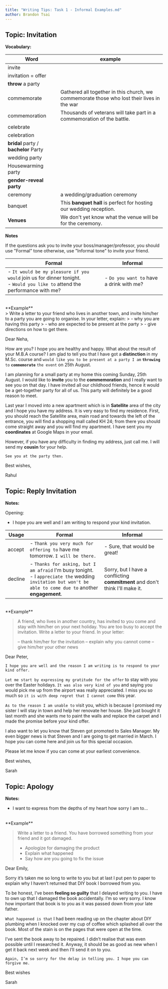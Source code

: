```yaml
---
title: "Writing Tips: Task 1 - Informal Examples.md"
author: Brandon Tsai
---
```


Topic: Invitation
-----------------------

**Vocabulary:**

| Word                                  | example                                                                                    |
| ------------------------------------- | ------------------------------------------------------------------------------------------ |
| invite                                |                                                                                            |
| invitation = offer                    |                                                                                            |
| **throw** a party                     |                                                                                            |
| commemorate                           | Gathered all together in this church, we commemorate those who lost their lives in the war |
| commemoration                         | Thousands of veterans will take part in a commemoration of the battle.                     |
| celebrate                             |                                                                                            |
| celebration                           |                                                                                            |
| **bridal** party / **bachelor** Party |                                                                                            |
| wedding party                         |                                                                                            |
| Housewarming party                    |                                                                                            |
| **gender-reveal party**               |                                                                                            |
| ceremony                              | a wedding/graduation ceremony                                                              |
| banquet                               | This **banquet hall** is perfect for hosting  our wedding reception.                       |
| **Venues**                            | We don't yet know what the venue will be for the ceremony.                                 |


**Notes**

If the questions ask you to invite your boss/manager/professor, you should use "Formal" tone
otherwise, use "Informal tone" to invite your friend.


| Formal                                                                                                                              | Informal                                   |
| ----------------------------------------------------------------------------------------------------------------------------------- | ------------------------------------------ |
| - ``It would be my pleasure if you would`` join us for dinner tonight. <BR> - ``Would you like to`` attend the performance with me? | - ``Do you want to`` have a drink with me? |




<BR>
**Example**
<BR>
> Write a letter to your friend who lives in another town, and invite him/her to a party you are going to organise.
In your letter, explain:
> -   why you are having this party
> -   who are expected to be present at the party
> -   give directions on how to get there.

Dear Neha,  
  
How are you? I hope you are healthy and happy. What about the result of your M.B.A course? I am glad to tell you that I have got a **distinction** in my M.Sc. course and `would like you to be present at a party I am` **`throwing`** `to` **`commemorate`** `the event` on 25th August.  
  
I am planning for a small party at my home this coming Sunday, 25th August. I would like to **invite** you to the **commemoration** and I really want to see you on that day. I have invited all our childhood friends, hence it would be a get-together party for all of us. This party will definitely be a good reason to meet.  
  
Last year I moved into a new apartment which is in **Satellite** area of the city and I hope you have my address. It is very easy to find my residence. First, you should reach the Satellite area, main road and towards the left of the entrance, you will find a shopping mall called KH 24; from there you should come straight away and you will find my apartment. I have sent you my **coordinates** at Google Maps in your email.  
  
However, if you have any difficulty in finding my address, just call me. I will send my **cousin** for your help. 

`See you at the party then.`
  
Best wishes,  
  
Rahul


Topic: Reply Invitation
------------------

**Notes:**

Opening:
- I hope you are well and I am writing to respond your kind invitation.

| Usage   | Formal                                                                                                                                                                 | Informal                                                                     |
| ------- | ---------------------------------------------------------------------------------------------------------------------------------------------------------------------- | ---------------------------------------------------------------------------- |
| accept  | - ``Thank you very much for offering to`` have me tomorrow. ``I will be there.``                                                                                       | - Sure, that would be great!                                                 |
| decline | - ``Thanks for asking, but I am afraid`` I'm busy tonight. <BR> - I ``appreciate the`` wedding ``invitation but won't be able to come due to`` another **engagement**. | Sorry, but I have a conflicting **commitment** and don't think I'll make it. |


<BR>
**Example**
<BR>

> A friend, who lives in another country, has invited to you come and stay with him/her on
> your next holiday. You are too busy to accept the invitation. Write a letter to your
> friend. In your letter: 
> 
> –  thank him/her for the invitation 
> –  explain why you cannot come 
> –  give him/her your other news
> 


Dear Peter,

`I hope you are well and the reason I am writing is to respond to your kind offer.`

`Let me start by expressing my gratitude for the offer` to stay with you over the Easter holidays. `It was also very kind of you` and saying you would pick me up from the airport was really appreciated. I miss you so much so `it is with deep regret that I cannot come` this year.

`As to the reason I am unable to` visit you, which is because I promised my sister I will stay in town and help her renovate her house. She just bought it last month and she wants me to paint the walls and replace the carpet and I made the promise before your kind offer.

I also want to let you know that Steven got promoted to Sales Manager. My even bigger news is that Steven and I are going to get married in March. I hope you can come here and join us for this special occasion.

Please let me know if you can come at your earliest convenience.

Best wishes,

Sarah

Topic: Apology
---------

**Notes:**

- I want to express from the depths of my heart how sorry I am to...


<BR>
**Example**
<BR>

> Write a letter to a friend. You have borrowed something from your friend 
> and it got damaged.
>
> - Apologize for damaging the product
> - Explain what happened
> - Say how are you going to fix the issue
>


Dear Emily,

Sorry it’s taken me so long to write to you but at last I put pen to paper to explain why I haven’t returned that DIY book I borrowed from you.

To be honest, I’ve been **feeling so guilty** that I delayed writing to you. I have to own up that I damaged the book accidentally. I’m so very sorry. I know how important that book is to you as it was passed down from your late father.

`What happened is that` I had been reading up on the chapter about DIY plumbing when I knocked over my cup of coffee which splashed all over the book. Most of the stain is on the pages that were open at the time.

I’ve sent the book away to be repaired. I didn’t realise that was even possible until I researched it. Anyway, it should be as good as new when I get it back next week and then I’ll send it on to you.

`Again, I’m so sorry for the delay in telling you. I hope you can forgive me.`

Best wishes

Sarah
